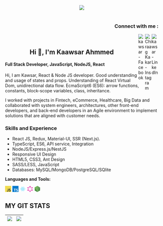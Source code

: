 
<p align="center">
<br><img src="https://github.com/kawsar91221/kawsar91221/blob/main/hadder.gif" width="380px"><br><br>
</p>
<h3 align="right">Connect with me :</h3>
<a href="https://linkedin.com/in/kawsar91221">
  <img align="right" alt="kawsar - LinkedIn" width="22px" src="https://upload.wikimedia.org/wikipedia/commons/thumb/e/e9/Linkedin_icon.svg/256px-Linkedin_icon.svg.png"/>
</a>
<!--<a href="">
  <img align="right" alt="Chiraag Kakar - Codechef" width="22px" src="https://api.iconify.design/simple-icons:codechef.svg?color=%2379553A"/>
</a>-->
<a href="https://instagram.com/kawsar91221">
  <img align="right" alt="Chiraag Kakar - Instagram" width="22px" src="https://cdn.jsdelivr.net/npm/simple-icons@v3/icons/instagram.svg"/>
</a>
<a href="https://www.facebook.com/hello.kawsar/">
  <img align="right" alt="kawsar - Facebook" width="22px" src="https://cdn.jsdelivr.net/npm/simple-icons@v3/icons/facebook.svg"/>
</a>
<br/>
<h2 align="center">Hi 👋, I'm Kaawsar Ahmmed </h1>

#### Full Stack Developer, JavaScript, NodeJS, React

Hi, I am Kawsar,
React & Node JS developer. Good understanding and usage of states and props. Understanding of React Virtual Dom, unidirectional data flow. EcmaScript6 (ES6): arrow functions, constants, block-scope variables, class, inheritance.

I worked with projects in Fintech, eCommerce, Healthcare, Big Data and collaborated with system engineers, architectures, other front-end developers, and back-end developers in an Agile environment to implement solutions that are aligned with customer needs.

### Skills and Experience
- React JS, Redux, Material-UI, SSR (Next.js).
- TypeScript, ES6, API service, Integration
- NodeJS/Express.js/NestJS
- Responsive UI Design
- HTML5, CSS3, Ant Design
- SASS/LESS, JavaScript
- Databases: MySQL/MongoDB/PostgreSQL/SQlite


**Languages and Tools:**  

<code><img height="20" src="https://raw.githubusercontent.com/github/explore/80688e429a7d4ef2fca1e82350fe8e3517d3494d/topics/javascript/javascript.png"></code>
<code><img height="20" src="https://raw.githubusercontent.com/github/explore/80688e429a7d4ef2fca1e82350fe8e3517d3494d/topics/typescript/typescript.png"></code>
<code><img height="20" src="https://raw.githubusercontent.com/github/explore/80688e429a7d4ef2fca1e82350fe8e3517d3494d/topics/react/react.png"></code>
<code><img height="20" src="https://raw.githubusercontent.com/github/explore/5c058a388828bb5fde0bcafd4bc867b5bb3f26f3/topics/graphql/graphql.png"></code>
<code><img height="20" src="https://raw.githubusercontent.com/github/explore/80688e429a7d4ef2fca1e82350fe8e3517d3494d/topics/nodejs/nodejs.png"></code>  


## MY GIT STATS
<img src="https://github-readme-stats.vercel.app/api?username=kawsar-dev&&show_icons=true&count_private=true&theme=radical"/>|<img src="https://github-readme-streak-stats.herokuapp.com/?user=kawsar-dev&theme=radical"/>|
|---|---|
